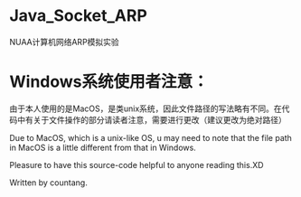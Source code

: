 # Java_Socket_ARP
NUAA计算机网络ARP模拟实验
# Windows系统使用者注意：
由于本人使用的是MacOS，是类unix系统，因此文件路径的写法略有不同。在代码中有关于文件操作的部分请读者注意，需要进行更改（建议更改为绝对路径）

Due to MacOS, which is a unix-like OS, u may need to note that the file path in MacOS is a little different from that in Windows.

Pleasure to have this source-code helpful to anyone reading this.XD

Written by countang.
